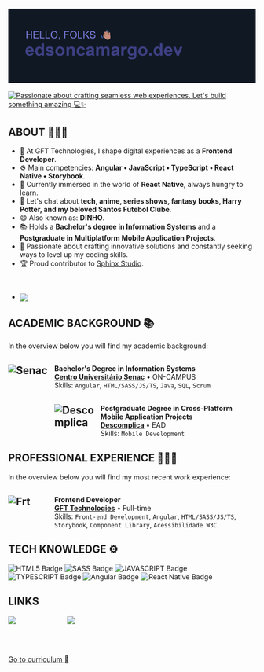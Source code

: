 ![Header](/Header.png)

[![Passionate about crafting seamless web experiences. Let's build something amazing 💻✨](https://readme-typing-svg.demolab.com?font=Fira+Code&duration=3000&pause=500&color=7A7DDE&random=false&width=435&lines=Passionate+about+crafting+seamless+;web+experiences.;Let's+build+something+amazing+%F0%9F%92%BB%E2%9C%A8)](https://git.io/typing-svg)

## ABOUT 🙋🏽‍♂️

- 🔭 At GFT Technologies, I shape digital experiences as a **Frontend Developer**.
- ⚙️ Main competencies: **Angular • JavaScript • TypeScript • React Native • Storybook**.
- 🌱 Currently immersed in the world of **React Native**, always hungry to learn.
- 💬 Let's chat about **tech, anime, series shows, fantasy books, Harry Potter, and my beloved Santos Futebol Clube**.
- 😄 Also known as: **DINHO**.
- 📚 Holds a **Bachelor's degree in Information Systems** and a **Postgraduate in Multiplatform Mobile Application Projects**.
- 🚀 Passionate about crafting innovative solutions and constantly seeking ways to level up my coding skills.
- 🏆 Proud contributor to [Sphinx Studio](https://sphinx.studio/).

<br/>

- <img width=500 align="center" src="https://github-readme-stats.vercel.app/api/wakatime?username=edsoncamargo&theme=github_dark&bg_color=101823&title_color=7A7DDE&hide_border=true&show_icons=true&card_width=320&custom_title=TIME%20CODING%20⌛" />

## ACADEMIC BACKGROUND 📚
In the overview below you will find my academic background:

## [<img align="left" height="94px" width="94px" alt="Senac" src="https://media.licdn.com/dms/image/D4D0BAQEu95fNy3hIDw/company-logo_200_200/0/1704197562391/senacsaopaulo_logo?e=1725494400&v=beta&t=WUn2g4DzgEkRS16-5jYmo8sK5NrleyQ1EjNn5wjxiZE"/>](https://www.sp.senac.br/)
**Bachelor's Degree in Information Systems** \
[**Centro Universitário Senac**](https://www.sp.senac.br/) • ON-CAMPUS  \
Skills: `Angular`, `HTML/SASS/JS/TS`, `Java`, `SQL`, `Scrum`

## [<img align="left" height="94px" width="94px" alt="Descomplica" src="https://media.licdn.com/dms/image/C4D0BAQH1QLryW1IEFQ/company-logo_200_200/0/1630552069493/faculdade_descomplica_logo?e=1725494400&v=beta&t=B6gFjtBXPqsi0TnMkF_XRDKIZBkbLq40WbYprt9IktM"/>](https://descomplica.com.br/)
**Postgraduate Degree in Cross-Platform Mobile Application Projects** \
[**Descomplica**](https://descomplica.com.br/) • EAD \
Skills: `Mobile Development`

## PROFESSIONAL EXPERIENCE 🧑🏽‍💻
In the overview below you will find my most recent work experience:

## <img align="left" height="94px" width="94px" alt="Frt" src="https://i.imgur.com/uqdl7eW.jpeg"/>
**Frontend Developer** \
[**GFT Technologies**](https://www.gft.com/) • Full-time \
Skills: `Front-end Development`, `Angular`, `HTML/SASS/JS/TS`, 
<br/> `Storybook`, `Component Library`, `Acessibilidade W3C`

## TECH KNOWLEDGE ⚙️
![HTML5 Badge](https://img.shields.io/badge/HTML5-E34F26.svg?style=for-the-badge&logo=HTML5&logoColor=white)
![SASS Badge](https://img.shields.io/badge/Sass-CC6699.svg?style=for-the-badge&logo=Sass&logoColor=white)
![JAVASCRIPT Badge](https://img.shields.io/badge/JavaScript-F7DF1E.svg?style=for-the-badge&logo=JavaScript&logoColor=black)
![TYPESCRIPT Badge](https://img.shields.io/badge/TypeScript-3178C6.svg?style=for-the-badge&logo=TypeScript&logoColor=white)
![Angular Badge](https://img.shields.io/badge/Angular-E23237.svg?style=for-the-badge&logo=Angular&logoColor=white)
![React Native Badge](https://img.shields.io/badge/-react%20native-white?logo=react&logoColor=black&style=for-the-badge)

## LINKS
<a href="https://medium.com/@edsoncamargo.dev" style="color: transparent; text-decoration: none;">
  <img src="https://img.shields.io/badge/Medium-B23227.svg?style=for-the-badge&logo=Medium&logoColor=white" alt="Medium Badge">
</a>
<a href="https://www.youtube.com/channel/UC_59UYwr3TWGMwoANDEOY_Q" style="color: transparent; text-decoration: none;">
  <img src="https://img.shields.io/badge/Youtube-A23237.svg?style=for-the-badge&logo=Medium&logoColor=white" alt="Youtube Badge">
</a>

<br><br>

[Go to curriculum 📝](https://github.com/edsoncamargo/edsoncamargo/blob/main/Curriculum.jpg)
